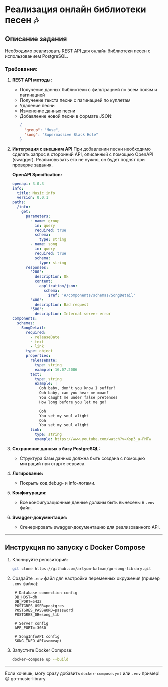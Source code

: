 # Реализация онлайн библиотеки песен 🎶

## Описание задания
Необходимо реализовать REST API для онлайн библиотеки песен с использованием PostgreSQL.

### Требования:
1. **REST API методы:**
   - Получение данных библиотеки с фильтрацией по всем полям и пагинацией
   - Получение текста песни с пагинацией по куплетам
   - Удаление песни
   - Изменение данных песни
   - Добавление новой песни в формате JSON:
     ```json
     {
       "group": "Muse",
       "song": "Supermassive Black Hole"
     }
     ```

2. **Интеграция с внешним API**
   При добавлении песни необходимо сделать запрос в сторонний API, описанный с помощью OpenAPI (swagger). Реализовывать его не нужно, он будет поднят при проверке задания.

   **OpenAPI Specification:**
   ```yaml
   openapi: 3.0.3
   info:
     title: Music info
     version: 0.0.1
   paths:
     /info:
       get:
         parameters:
           - name: group
             in: query
             required: true
             schema:
               type: string
           - name: song
             in: query
             required: true
             schema:
               type: string
         responses:
           '200':
             description: Ok
             content:
               application/json:
                 schema:
                   $ref: '#/components/schemas/SongDetail'
           '400':
             description: Bad request
           '500':
             description: Internal server error
   components:
     schemas:
       SongDetail:
         required:
           - releaseDate
           - text
           - link
         type: object
         properties:
           releaseDate:
             type: string
             example: 16.07.2006
           text:
             type: string
             example: |
               Ooh baby, don't you know I suffer?
               Ooh baby, can you hear me moan?
               You caught me under false pretenses
               How long before you let me go?

               Ooh
               You set my soul alight
               Ooh
               You set my soul alight
           link:
             type: string
             example: https://www.youtube.com/watch?v=Xsp3_a-PMTw
   ```

3. **Сохранение данных в базу PostgreSQL:**
   - Структура базы данных должна быть создана с помощью миграций при старте сервиса.

4. **Логирование:**
   - Покрыть код debug- и info-логами.

5. **Конфигурация:**
   - Все конфигурационные данные должны быть вынесены в `.env` файл.

6. **Swagger-документация:**
   - Сгенерировать swagger-документацию для реализованного API.

---

## Инструкция по запуску с Docker Compose

1. Клонируйте репозиторий:
   ```sh
   git clone https://github.com/artyom-kalman/go-song-library.git
   ```

2. Создайте `.env` файл для настройки переменных окружения (пример `.env` файла):
   ```env
    # Database connection config
    DB_HOST=db
    DB_PORT=5432
    POSTGRES_USER=postgres
    POSTGRES_PASSWORD=password
    POSTGRES_DB=song_lib

    # Server config
    APP_PORT=:3030

    # SongInfoAPI config
    SONG_INFO_API=someapi
   ```

3. Запустите Docker Compose:
   ```sh
   docker-compose up --build
   ```

---

Если хочешь, могу сразу добавить `docker-compose.yml` или `.env` пример! 😊 go-music-library
